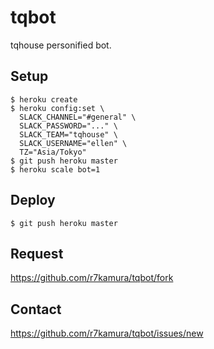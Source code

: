 # tqbot
tqhouse personified bot.

## Setup
```
$ heroku create
$ heroku config:set \
  SLACK_CHANNEL="#general" \
  SLACK_PASSWORD="..." \
  SLACK_TEAM="tqhouse" \
  SLACK_USERNAME="ellen" \
  TZ="Asia/Tokyo"
$ git push heroku master
$ heroku scale bot=1
```

## Deploy
```
$ git push heroku master
```

## Request
https://github.com/r7kamura/tqbot/fork

## Contact
https://github.com/r7kamura/tqbot/issues/new

